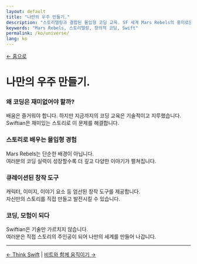 ```yaml
---
layout: default
title: "나만의 우주 만들기."
description: "스토리텔링과 결합된 몰입형 코딩 교육. SF 세계 Mars Rebels의 흥미로운 이야기와 함께 창의적인 코딩을 경험하세요."
keywords: "Mars Rebels, 스토리텔링, 창의적 코딩, Swift"
permalink: /ko/universe/
lang: ko
---
```


[← 홈으로](/ko/)

# 나만의 우주 만들기.

### 왜 코딩은 재미없어야 할까?
배움은 즐거워야 합니다. 하지만 지금까지의 코딩 교육은 기술적이고 지루했습니다.  
Swiftian은 재미있는 스토리로 이 문제를 해결합니다.

### 스토리로 배우는 몰입형 경험
Mars Rebels는 단순한 배경이 아닙니다.  
여러분의 코딩 실력이 성장할수록 더 깊고 다양한 이야기가 펼쳐집니다.

### 큐레이션된 창작 도구
캐릭터, 이미지, 이야기 요소 등 엄선된 창작 도구를 제공합니다.  
자신만의 스토리를 직접 만들고 발전시킬 수 있습니다.

### 코딩, 모험이 되다
Swiftian은 기술만 가르치지 않습니다.  
여러분은 직접 스토리의 주인공이 되어 나만의 세계를 만들어 나갑니다.

---

[← Think Swift](/ko/coding/) | [비트와 함께 움직이기 →](/ko/groove/)
